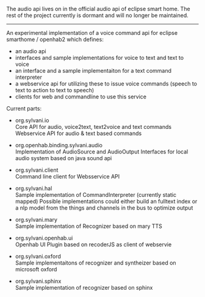 The audio api lives on in the official audio api of eclipse smart home. The rest of the project currently is dormant and will no longer be maintained.

------------------------------------------------------------------------------------------------------

An experimental implementation of a voice command api for eclipse smarthome / openhab2 which defines:
- an audio api
- interfaces and sample implementations for voice to text and text to voice 
- an interface and a sample implementaiton for a text command interpreter
- a webservice api for utilizing these to issue voice commands (speech to text to action to text to speech)
- clients for web and commandline to use this service


Current parts:
- org.sylvani.io 	 
  Core API for audio, voice2text, text2voice and text commands   
  Webservice API for audio & text based commands
    
- org.openhab.binding.sylvani.audio   
  Implementation of AudioSource and AudioOutput Interfaces for local audio system based on java sound api

-	org.sylvani.client  
  Command line client for Websservice API

- org.sylvani.hal 	
  Sample implementation of CommandInterpreter (currently static mapped) 
	Possible implementations could either build an fulltext index  or a nlp model from the things and channels in the bus to optimize output

-	org.sylvani.mary  
  Sample implementation of Recognizer based on mary TTS

-	org.sylvani.openhab.ui   
  Openhab UI Plugin based on recoderJS as client of webservie

- org.sylvani.oxford 	
  Sample implementaitons of recognizer and syntheizer based on microsoft oxford

-	org.sylvani.sphinx   
  Sample implementation of recognizer based on sphinx
